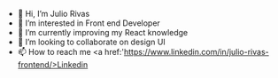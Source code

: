 - 👋 Hi, I’m Julio Rivas
- 👀 I’m interested in Front end Developer
- 🌱 I’m currently improving my React knowledge
- 💞️ I’m looking to collaborate on design UI
- 📫 How to reach me <a href:'https://www.linkedin.com/in/julio-rivas-frontend/>Linkedin</a>

<!---
Juliorivasz/Juliorivasz is a ✨ special ✨ repository because its `README.md` (this file) appears on your GitHub profile.
You can click the Preview link to take a look at your changes.
--->
